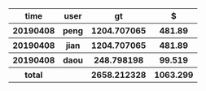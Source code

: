 <table>
    <tr>
        <th>time</th>
        <th>user</th>
        <th>gt</th>
        <th>$</th>
    </tr>
    <tr>
        <th>20190408</th>
        <th>peng</th>
        <th>1204.707065</th>
        <th>481.89</th>
    </tr>
    <tr>
        <th>20190408</th>
        <th>jian</th>
        <th>1204.707065</th>
        <th>481.89</th>
    </tr>
    <tr>
        <th>20190408</th>
        <th>daou</th>
        <th>248.798198</th>
        <th>99.519</th>
    </tr>
    <tr>
        <th>total</th>
        <th></th>
        <th>2658.212328</th>
        <th>1063.299</th>
    </tr>
</table>